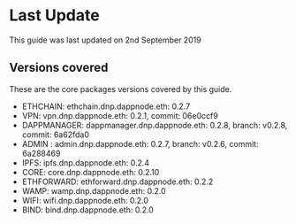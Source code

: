 # Last Update 

This guide was last updated on 2nd September 2019 

## Versions covered

These are the core packages versions covered by this guide. 


* ETHCHAIN: ethchain.dnp.dappnode.eth: 0.2.7
* VPN: vpn.dnp.dappnode.eth: 0.2.1, commit: 06e0ccf9
* DAPPMANAGER: dappmanager.dnp.dappnode.eth: 0.2.8, branch: v0.2.8, commit: 6a62fda0
* ADMIN : admin.dnp.dappnode.eth: 0.2.7, branch: v0.2.6, commit: 6a288469
* IPFS: ipfs.dnp.dappnode.eth: 0.2.4
* CORE: core.dnp.dappnode.eth: 0.2.10
* ETHFORWARD: ethforward.dnp.dappnode.eth: 0.2.2
* WAMP: wamp.dnp.dappnode.eth: 0.2.0
* WIFI: wifi.dnp.dappnode.eth: 0.2.0
* BIND: bind.dnp.dappnode.eth: 0.2.0


